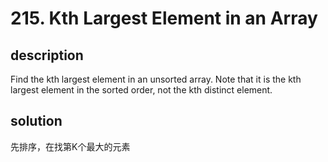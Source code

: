 # 215. Kth Largest Element in an Array

## description

Find the kth largest element in an unsorted array. Note that it is the kth largest element in the sorted order, not the kth distinct element.

## solution

先排序，在找第K个最大的元素